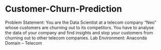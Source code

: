 # Customer-Churn-Prediction
Problem Statement: You are the Data Scientist at a telecom company “Neo” whose customers are churning out to its competitors. You have to analyse the data of your company and find insights and stop your customers from churning out to other telecom companies. Lab Environment: Anaconda Domain – Telecom 
